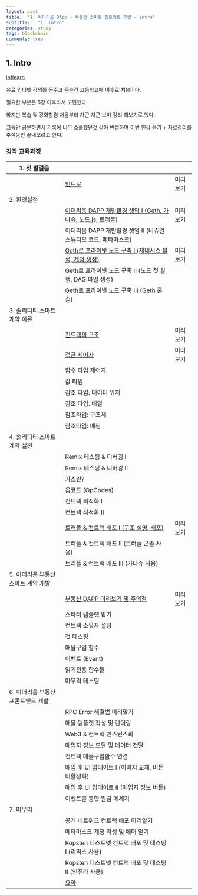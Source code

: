 ```yaml
---
layout: post
title:  "1. 이더리움 DApp - 부동산 스마트 컨트랙트 개발 - intro"
subtitle:   "1. intro"
categories: study
tags: blockchain
comments: true
---
```


## 1. Intro

[inflearn](https://www.inflearn.com/course/blockchain-%EC%9D%B4%EB%8D%94%EB%A6%AC%EC%9B%80-dapp/)

유료 인터넷 강의를 돈주고 듣는건 고등학교때 이후로 처음이다. 

필요한 부분은 5강 이후라서 고민했다.

하지만 복숩 및 강화할겸 처음부터 차근 차근 보며 정리 해보기로 했다. 

그동안 공부하면서 기록에 너무 소홀했던것 같아 반성하며 이번 인강 듣기 + 자료정리를 추석동안 끝내보려고 한다. 





### 강좌 교육과정

| 1. 첫 발걸음                        |                                                              |          |
| ----------------------------------- | ------------------------------------------------------------ | -------- |
|                                     | [인트로](https://www.inflearn.com/unit/%ec%9d%b8%ed%8a%b8%eb%a1%9c-2/) | 미리보기 |
| 2. 환경설정                         |                                                              |          |
|                                     | [이더리움 DAPP 개발환경 셋업 I (Geth, 가나슈, 노드.js, 트러플)](https://www.inflearn.com/unit/%ec%9d%b4%eb%8d%94%eb%a6%ac%ec%9b%80-dapp-%ea%b0%9c%eb%b0%9c%ed%99%98%ea%b2%bd-%ec%85%8b%ec%97%85-i-geth-%ea%b0%80%eb%82%98%ec%8a%88-%eb%85%b8%eb%93%9c-js-%ed%8a%b8%eb%9f%ac%ed%94%8c/) | 미리보기 |
|                                     | 이더리움 DAPP 개발환경 셋업 II (비쥬얼 스튜디오 코드, 메타마스크) |          |
|                                     | [Geth로 프라이빗 노드 구축 I (제네시스 블록, 계정 생성)](https://www.inflearn.com/unit/geth%eb%a1%9c-%ed%94%84%eb%9d%bc%ec%9d%b4%eb%b9%97-%eb%85%b8%eb%93%9c-%ea%b5%ac%ec%b6%95-i-%ec%a0%9c%eb%84%a4%ec%8b%9c%ec%8a%a4-%eb%b8%94%eb%a1%9d-%ea%b3%84%ec%a0%95-%ec%83%9d%ec%84%b1/) | 미리보기 |
|                                     | Geth로 프라이빗 노드 구축 II (노드 첫 실행, DAG 파일 생성)   |          |
|                                     | Geth로 프라이빗 노드 구축 III (Geth 콘솔)                    |          |
| 3. 솔리디티 스마트 계약 이론        |                                                              |          |
|                                     | [컨트랙의 구조](https://www.inflearn.com/unit/%ec%bb%a8%ed%8a%b8%eb%9e%99%ec%9d%98-%ea%b5%ac%ec%a1%b0/) | 미리보기 |
|                                     | [접근 제어자](https://www.inflearn.com/unit/%ec%a0%91%ea%b7%bc-%ec%a0%9c%ec%96%b4%ec%9e%90/) | 미리보기 |
|                                     | 함수 타입 제어자                                             |          |
|                                     | 값 타입                                                      |          |
|                                     | 참조 타입: 데이터 위치                                       |          |
|                                     | 참조 타입: 배열                                              |          |
|                                     | 참조타입: 구조체                                             |          |
|                                     | 참조타입: 매핑                                               |          |
| 4. 솔리디티 스마트 계약 실전        |                                                              |          |
|                                     | Remix 테스팅 & 디버깅 I                                      |          |
|                                     | Remix 테스팅 & 디버깅 II                                     |          |
|                                     | 가스란?                                                      |          |
|                                     | 옵코드 (OpCodes)                                             |          |
|                                     | 컨트랙 최적화 I                                              |          |
|                                     | 컨트랙 최적화 II                                             |          |
|                                     | [트러플 & 컨트랙 배포 I (구조 설명, 배포)](https://www.inflearn.com/unit/%ed%8a%b8%eb%9f%ac%ed%94%8c-%ec%bb%a8%ed%8a%b8%eb%9e%99-%eb%b0%b0%ed%8f%ac-i-%ea%b5%ac%ec%a1%b0-%ec%84%a4%eb%aa%85-%eb%b0%b0%ed%8f%ac/) | 미리보기 |
|                                     | 트러플 & 컨트랙 배포 II (트러플 콘솔 사용)                   |          |
|                                     | 트러플 & 컨트랙 배포 III (가나슈 사용)                       |          |
| 5. 이더리움 부동산 스마트 계약 개발 |                                                              |          |
|                                     | [부동산 DAPP 미리보기 및 주의점](https://www.inflearn.com/unit/%eb%b6%80%eb%8f%99%ec%82%b0-dapp-%eb%af%b8%eb%a6%ac%eb%b3%b4%ea%b8%b0-%eb%b0%8f-%ec%a3%bc%ec%9d%98%ec%a0%90/) | 미리보기 |
|                                     | 스타터 템플렛 받기                                           |          |
|                                     | 컨트랙 소유자 설정                                           |          |
|                                     | 첫 테스팅                                                    |          |
|                                     | 매물구입 함수                                                |          |
|                                     | 이벤트 (Event)                                               |          |
|                                     | 읽기전용 함수들                                              |          |
|                                     | 마무리 테스팅                                                |          |
| 6. 이더리움 부동산 프론트앤드 개발  |                                                              |          |
|                                     | RPC Error 해결법 미리알기                                    |          |
|                                     | 매물 템플렛 작성 및 렌더링                                   |          |
|                                     | Web3 & 컨트랙 인스턴스화                                     |          |
|                                     | 매입자 정보 모달 및 데이터 전달                              |          |
|                                     | 컨트랙 매물구입함수 연결                                     |          |
|                                     | 매입 후 UI 업데이트 I (이미지 교체, 버튼 비활성화)           |          |
|                                     | 매입 후 UI 업데이트 II (매입자 정보 버튼)                    |          |
|                                     | 이벤트를 통한 알림 메세지                                    |          |
| 7. 마무리                           |                                                              |          |
|                                     | 공개 네트워크 컨트랙 배포 미리알기                           |          |
|                                     | 메타마스크 계정 리셋 및 에더 얻기                            |          |
|                                     | Ropsten 테스트넷 컨트랙 배포 및 테스팅 I (리믹스 사용)       |          |
|                                     | Ropsten 테스트넷 컨트랙 배포 및 테스팅 II (인퓨라 사용)      |          |
|                                     | [요약](https://www.inflearn.com/unit/%ec%9a%94%ec%95%bd/)    |          |

